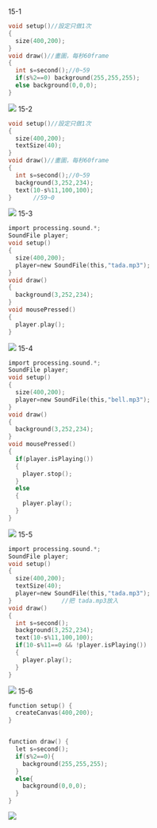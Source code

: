 15-1
```c
void setup()//設定只做1次
{
  size(400,200);
}
void draw()//畫圖，每秒60frame
{
  int s=second();//0~59
  if(s%2==0) background(255,255,255);
  else background(0,0,0);
}
```
![](https://i.imgur.com/i6I2mqn.png)
15-2
```c
void setup()//設定只做1次
{
  size(400,200);
  textSize(40);
}
void draw()//畫圖，每秒60frame
{
  int s=second();//0~59
  background(3,252,234);
  text(10-s%11,100,100);
}      //59~0
```
![](https://i.imgur.com/iRZXbTP.png)
15-3
```c
import processing.sound.*;
SoundFile player;
void setup()
{
  size(400,200);
  player=new SoundFile(this,"tada.mp3");
}
void draw()
{
  background(3,252,234);
}
void mousePressed()
{
  player.play();
}
```
![](https://i.imgur.com/HiBywfe.png)
15-4
```c
import processing.sound.*;
SoundFile player;
void setup()
{
  size(400,200);
  player=new SoundFile(this,"bell.mp3");
}
void draw()
{
  background(3,252,234);
}
void mousePressed()
{
  if(player.isPlaying())
  {
    player.stop();
  }
  else
  {
    player.play();
  }
}
```
![](https://i.imgur.com/zZotzuJ.png)
15-5
```c
import processing.sound.*;
SoundFile player;
void setup()
{
  size(400,200);
  textSize(40);
  player=new SoundFile(this,"tada.mp3");
}              //把 tada.mp3放入
void draw()
{
  int s=second();
  background(3,252,234);
  text(10-s%11,100,100);
  if(10-s%11==0 && !player.isPlaying())
  {
    player.play();
  }
}
```
![](https://i.imgur.com/5HaJBFu.png)
15-6
```c
function setup() {
  createCanvas(400,200);
}


function draw() {
  let s=second();
  if(s%2==0){
    background(255,255,255);
  }
  else{
    background(0,0,0);
  }
}
```
![](https://i.imgur.com/KMHIfqB.png)